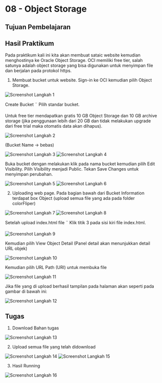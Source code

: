 # 08 - Object Storage

## Tujuan Pembelajaran

## Hasil Praktikum

Pada praktikum kali ini kita akan membuat sataic website kemudian menghostinya ke Oracle Object
Storage. OCI memiliki free tier, salah satunya adalah object storage yang bisa digunakan untuk
menyimpan file dan berjalan pada protokol https.

1. Membuat bucket untuk website. Sign-in ke OCI kemudian pilih Object Storage.

![Screenshot Langkah 1](img/langkah1.JPG)

Create Bucket ¨ Pilih standar bucket.

Untuk free tier mendapatkan gratis 10 GB Object Storage dan 10 GB archive storage (jika
penggunaan lebih dari 20 GB dan tidak melakukan upgrade dari free trial maka otomatis data akan
dihapus).

![Screenshot Langkah 2](img/langkah2.JPG)

(Bucket Name → bebas)

![Screenshot Langkah 3](img/langkah3.JPG)
![Screenshot Langkah 4](img/langkah4.JPG)

Buka bucket dengan melakukan klik pada nama bucket kemudian pilih Edit Visibility. Pilih Visibility
menjadi Public. Tekan Save Changes untuk menyimpan perubahan.

![Screenshot Langkah 5](img/langkah5.JPG)
![Screenshot Langkah 6](img/langkah6.JPG)

2. Uploading web page. Pada bagian bawah dari Bucket Information terdapat box Object (upload semua file yang ada pada folder colorFliper)

![Screenshot Langkah 7](img/langkah7.JPG)
![Screenshot Langkah 8](img/langkah8.JPG)

Setelah upload index.html file ¨ Klik titik 3 pada sisi kiri file index.html.

![Screenshot Langkah 9](img/langkah9.JPG)

Kemudian pilih View Object Detail (Panel detail akan menunjukkan detail URL objek)

![Screenshot Langkah 10](img/langkah10.JPG)

Kemudian pilih URL Path (URI) untuk membuka file

![Screenshot Langkah 11](img/langkah11.JPG)

Jika file yang di upload berhasil tampilan pada halaman akan seperti pada gambar di bawah ini:

![Screenshot Langkah 12](img/langkah12.JPG)

## Tugas

1. Download Bahan tugas

![Screenshot Langkah 13](img/langkah13.JPG)

2. Upload semua file yang telah didownload

![Screenshot Langkah 14](img/langkah14.JPG)
![Screenshot Langkah 15](img/langkah15.JPG)

3. Hasil Running

![Screenshot Langkah 16](img/langkah16.JPG)